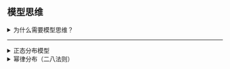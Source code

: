 ## 模型思维


<details>
	<summary>为什么需要模型思维？</summary>
	<div>智慧：正确应用模型解决不同的问题</div>
	<div>知识：认知、公式、真理、模型等 </div>
	<div>信息：加工数据而来 </div>
	<div>数据：纯数据 </div>
	所以模型思维可以帮助我们解决不同的问题
</details>

---

<details>
    <summary>正态分布模型</summary>
	影响结果的各个因素相互独立，且各因素权重接近，各因素之间的影响关系是相加，则结果符合正态分布。
</details>


<details>
    <summary>幂律分布（二八法则）</summary>
	强者恒强
</details>


